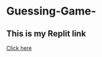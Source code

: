 # Guessing-Game-

## This is my Replit link

<a href = "https://replit.com/@VictoryBen/Guessing-Game-?v=1" target="_blank"> Click here </a>
